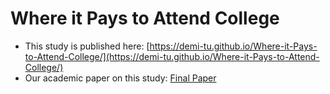 # Where it Pays to Attend College
- This study is published here: [https://demi-tu.github.io/Where-it-Pays-to-Attend-College/](https://demi-tu.github.io/Where-it-Pays-to-Attend-College/)
- Our academic paper on this study: [Final Paper](./info370-au18-final_paper.pdf)
